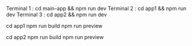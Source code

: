 Terminal 1 : cd main-app && npm run dev
Terminal 2 : cd app1 && npm run dev
Terminal 3 : cd app2 && npm run dev

cd app1
npm run build
npm run preview

cd app2
npm run build
npm run preview
